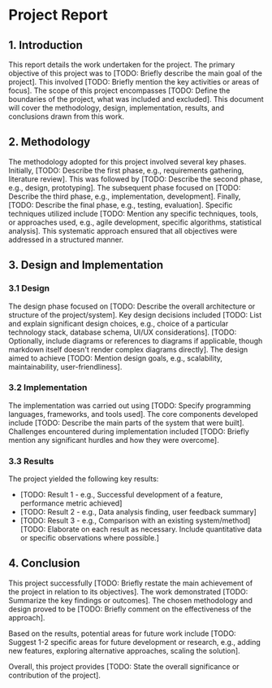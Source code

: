 # Project Report

## 1. Introduction

This report details the work undertaken for the project. The primary objective of this project was to [TODO: Briefly describe the main goal of the project]. This involved [TODO: Briefly mention the key activities or areas of focus]. The scope of this project encompasses [TODO: Define the boundaries of the project, what was included and excluded]. This document will cover the methodology, design, implementation, results, and conclusions drawn from this work.

## 2. Methodology

The methodology adopted for this project involved several key phases. Initially, [TODO: Describe the first phase, e.g., requirements gathering, literature review]. This was followed by [TODO: Describe the second phase, e.g., design, prototyping]. The subsequent phase focused on [TODO: Describe the third phase, e.g., implementation, development]. Finally, [TODO: Describe the final phase, e.g., testing, evaluation]. Specific techniques utilized include [TODO: Mention any specific techniques, tools, or approaches used, e.g., agile development, specific algorithms, statistical analysis]. This systematic approach ensured that all objectives were addressed in a structured manner.

## 3. Design and Implementation

### 3.1 Design

The design phase focused on [TODO: Describe the overall architecture or structure of the project/system]. Key design decisions included [TODO: List and explain significant design choices, e.g., choice of a particular technology stack, database schema, UI/UX considerations]. [TODO: Optionally, include diagrams or references to diagrams if applicable, though markdown itself doesn't render complex diagrams directly]. The design aimed to achieve [TODO: Mention design goals, e.g., scalability, maintainability, user-friendliness].

### 3.2 Implementation

The implementation was carried out using [TODO: Specify programming languages, frameworks, and tools used]. The core components developed include [TODO: Describe the main parts of the system that were built]. Challenges encountered during implementation included [TODO: Briefly mention any significant hurdles and how they were overcome].

### 3.3 Results

The project yielded the following key results:
- [TODO: Result 1 - e.g., Successful development of a feature, performance metric achieved]
- [TODO: Result 2 - e.g., Data analysis finding, user feedback summary]
- [TODO: Result 3 - e.g., Comparison with an existing system/method]
[TODO: Elaborate on each result as necessary. Include quantitative data or specific observations where possible.]

## 4. Conclusion

This project successfully [TODO: Briefly restate the main achievement of the project in relation to its objectives]. The work demonstrated [TODO: Summarize the key findings or outcomes]. The chosen methodology and design proved to be [TODO: Briefly comment on the effectiveness of the approach].

Based on the results, potential areas for future work include [TODO: Suggest 1-2 specific areas for future development or research, e.g., adding new features, exploring alternative approaches, scaling the solution].

Overall, this project provides [TODO: State the overall significance or contribution of the project].

